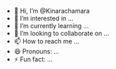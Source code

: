 - 👋 Hi, I’m @Kinarachamara
- 👀 I’m interested in ...
- 🌱 I’m currently learning ...
- 💞️ I’m looking to collaborate on ...
- 📫 How to reach me ...
- 😄 Pronouns: ...
- ⚡ Fun fact: ...

<!---
Kinarachamara/Kinarachamara is a ✨ special ✨ repository because its `README.md` (this file) appears on your GitHub profile.
You can click the Preview link to take a look at your changes.
--->
